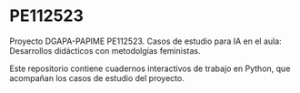 # PE112523
Proyecto DGAPA-PAPIME PE112523. Casos de estudio para IA en el aula: Desarrollos didácticos con metodolgías feministas. 

Este repositorio contiene cuadernos interactivos de trabajo en Python, que acompañan los casos de estudio del proyecto. 
